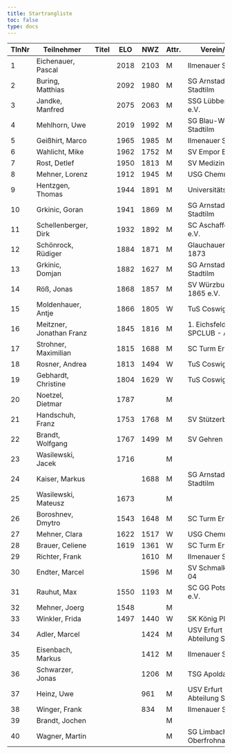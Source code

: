 ```yaml
---
title: Startrangliste
toc: false
type: docs
---
```


| TlnNr | Teilnehmer               | Titel | ELO  | NWZ  | Attr. | Verein/Ort                   | Land | Geburt | FideKenn. | PKZ      |
| ----- | ------------------------ | ----- | ---- | ---- | ----- | ---------------------------- | ---- | ------ | --------- | -------- |
| 1     | Eichenauer, Pascal       |       | 2018 | 2103 | M     | Ilmenauer SV                 | GER  | 1999   | 12991848  | 10276112 |
| 2     | Buring, Matthias         |       | 2092 | 1980 | M     | SG Arnstadt-Stadtilm         | GER  | 1981   | 4675134   | 10028474 |
| 3     | Jandke, Manfred          |       | 2075 | 2063 | M     | SSG Lübbenau e.V.            | GER  | 1953   | 4642074   | 10094165 |
| 4     | Mehlhorn, Uwe            |       | 2019 | 1992 | M     | SG Blau-Weiß Stadtilm        | GER  | 1961   | 4619552   | 10139500 |
| 5     | Geißhirt, Marco          |       | 1965 | 1985 | M     | Ilmenauer SV                 | GER  | 1990   | 4610563   | 10059257 |
| 6     | Wahlicht, Mike           |       | 1962 | 1752 | M     | SV Empor Erfurt              | GER  | 1964   | 24677434  | 10233550 |
| 7     | Rost, Detlef             |       | 1950 | 1813 | M     | SV Medizin Erfurt            | GER  | 1962   | 4633156   | 10180917 |
| 8     | Mehner, Lorenz           |       | 1912 | 1945 | M     | USG Chemnitz                 | GER  | 2008   | 16293096  | 10701073 |
| 9     | Hentzgen, Thomas         |       | 1944 | 1891 | M     | UniversitätsSPVER            | GER  | 1975   | 4652347   | 10080877 |
| 10    | Grkinic, Goran           |       | 1941 | 1869 | M     | SG Arnstadt-Stadtilm         | CRO  | 1964   | 14509121  | 10657157 |
| 11    | Schellenberger, Dirk     |       | 1932 | 1892 | M     | SC Aschaffenburg e.V.        | GER  | 1967   | 16284097  | 10188155 |
| 12    | Schönrock, Rüdiger       |       | 1884 | 1871 | M     | Glauchauer SC 1873           | GER  | 1962   | 4690940   | 10197367 |
| 13    | Grkinic, Domjan          |       | 1882 | 1627 | M     | SG Arnstadt-Stadtilm         | GER  | 2001   | 356284874 | 10717889 |
| 14    | Röß, Jonas               |       | 1868 | 1857 | M     | SV Würzburg von 1865 e.V.    | GER  | 2000   | 16288254  | 10713938 |
| 15    | Moldenhauer, Antje       |       | 1866 | 1805 | W     | TuS Coswig 1920              | GER  | 1971   | 12984884  | 10145860 |
| 16    | Meitzner, Jonathan Franz |       | 1845 | 1816 | M     | 1. Eichsfelder SPCLUB - Abt. | GER  | 2014   | 34616110  | 10768635 |
| 17    | Strohner, Maximilian     |       | 1815 | 1688 | M     | SC Turm Erfurt               | GER  | 1993   | 34660607  | 10218260 |
| 18    | Rosner, Andrea           |       | 1813 | 1494 | W     | TuS Coswig 1920              | GER  | 1971   | 12984914  | 10180717 |
| 19    | Gebhardt, Christine      |       | 1804 | 1629 | W     | TuS Coswig 1920              | GER  | 1968   | 16205790  | 10058480 |
| 20    | Noetzel, Dietmar         |       | 1787 |      | M     |                              | GER  | 1956   | 24643467  |          |
| 21    | Handschuh, Franz         |       | 1753 | 1768 | M     | SV Stützerbach               | GER  | 1948   | 34602615  | 10073513 |
| 22    | Brandt, Wolfgang         |       | 1767 | 1499 | M     | SV Gehren 1911               | GER  | 1960   | 16202465  | 10257345 |
| 23    | Wasilewski, Jacek        |       | 1716 |      | M     |                              | POL  | 1981   | 41802756  |          |
| 24    | Kaiser, Markus           |       |      | 1688 | M     | SG Arnstadt-Stadtilm         | GER  | 2009   | 34699694  | 10771939 |
| 25    | Wasilewski, Mateusz      |       | 1673 |      | M     |                              | POL  | 2013   | 21092290  |          |
| 26    | Boroshnev, Dmytro        |       | 1543 | 1648 | M     | SC Turm Erfurt               | GER  | 2014   | 34163611  | 10868643 |
| 27    | Mehner, Clara            |       | 1622 | 1517 | W     | USG Chemnitz                 | GER  | 2011   | 34612165  | 10721535 |
| 28    | Brauer, Celiene          |       | 1619 | 1361 | W     | SC Turm Erfurt               | GER  | 2009   | 34663622  | 10724741 |
| 29    | Richter, Frank           |       |      | 1610 | M     | Ilmenauer SV                 | GER  | 1969   | 16279727  | 10175929 |
| 30    | Endter, Marcel           |       |      | 1596 | M     | SV Schmalkalden 04           | GER  | 2000   | 34693980  | 10827525 |
| 31    | Rauhut, Max              |       | 1550 | 1193 | M     | SC GG Potsdam e.V.           | GER  | 2013   | 16292545  | 10741177 |
| 32    | Mehner, Joerg            |       | 1548 |      | M     |                              | GER  | 1973   | 34613331  |          |
| 33    | Winkler, Frida           |       | 1497 | 1440 | W     | SK König Plauen              | GER  | 2012   | 34622322  | 10696879 |
| 34    | Adler, Marcel            |       |      | 1424 | M     | USV Erfurt Abteilung Schach  | GER  | 1979   | 533007276 | 10804293 |
| 35    | Eisenbach, Markus        |       |      | 1412 | M     | Ilmenauer SV                 | GER  | 1984   | 34663630  | 10043553 |
| 36    | Schwarzer, Jonas         |       |      | 1206 | M     | TSG Apolda                   | GER  | 2006   | 34686223  | 10829349 |
| 37    | Heinz, Uwe               |       |      | 961  | M     | USV Erfurt Abteilung Schach  | GER  | 1973   | 533015910 | 10760057 |
| 38    | Winger, Frank            |       |      | 834  | M     | Ilmenauer SV                 | GER  | 1964   | 16233069  | 10651767 |
| 39    | Brandt, Jochen           |       |      |      | M     |                              | GER  | 1959   | 12944840  |          |
| 40    | Wagner, Martin           |       |      |      | M     | SG Limbach-Oberfrohna        | GER  | 1994   |           | 10876631 |
